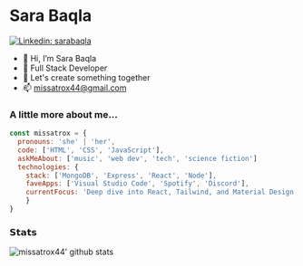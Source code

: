 # Sara Baqla

[![Linkedin: sarabaqla](https://img.shields.io/badge/-sarabaqla-blue?style=flat-square&logo=Linkedin&logoColor=white&link=https://www.linkedin.com/in/sara-baqla/)](https://www.linkedin.com/in/sara-baqla/)

- 👋 Hi, I’m Sara Baqla
- 👀 Full Stack Developer
- 🌱 Let's create something together
- 📫 [missatrox44@gmail.com](mailto:missatrox44@gmail.com)

### A little more about me...  

```javascript
const missatrox = {
  pronouns: 'she' | 'her',
  code: ['HTML', 'CSS', 'JavaScript'],
  askMeAbout: ['music', 'web dev', 'tech', 'science fiction']
  technologies: {
    stack: ['MongoDB', 'Express', 'React', 'Node'],
    faveApps: ['Visual Studio Code', 'Spotify', 'Discord'],
    currentFocus: 'Deep dive into React, Tailwind, and Material Design'
    }
}
```

### 𝗦𝘁𝗮𝘁𝘀

![missatrox44' github stats](https://github-readme-stats.vercel.app/api?username=missatrox44&show_icons=true&bg_color=30,e96443,904e95&title_color=fff&text_color=fff)
